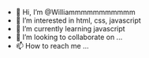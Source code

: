 - 👋 Hi, I’m @Williammmmmmmmmmm
- 👀 I’m interested in html, css, javascript 
- 🌱 I’m currently learning  javascript 
- 💞️ I’m looking to collaborate on ...
- 📫 How to reach me ...

<!---
Williammmmmmmmmmm/Williammmmmmmmmmm is a ✨ special ✨ repository because its `README.md` (this file) appears on your GitHub profile.
You can click the Preview link to take a look at your changes.
--->

